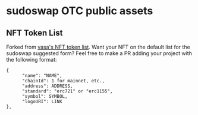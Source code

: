 # sudoswap OTC public assets

## NFT Token List
Forked from [vasa's NFT token list](https://github.com/vasa-develop/nft-tokenlist).
Want your NFT on the default list for the sudoswap suggested form? Feel free to make a PR adding your project with the following format:

```
{
      "name": "NAME",
      "chainId": 1 for mainnet, etc.,
      "address": ADDRESS,
      "standard": "erc721" or "erc1155",
      "symbol": SYMBOL,
      "logoURI": LINK
},
```
